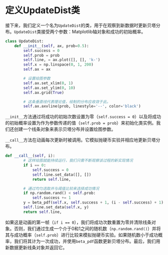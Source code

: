 # 定义UpdateDist类

接下来，我们定义一个名为`UpdateDist`的类，用于在观察到新数据时更新贝塔分布。`UpdateDist`类接受两个参数：Matplotlib轴对象和成功的初始概率。

```python
class UpdateDist:
    def __init__(self, ax, prob=0.5):
        self.success = 0
        self.prob = prob
        self.line, = ax.plot([], [], 'k-')
        self.x = np.linspace(0, 1, 200)
        self.ax = ax

        # 设置绘图参数
        self.ax.set_xlim(0, 1)
        self.ax.set_ylim(0, 10)
        self.ax.grid(True)

        # 这条垂直线代表理论值，绘制的分布应收敛于此。
        self.ax.axvline(prob, linestyle='--', color='black')
```

`__init__`方法通过将成功的初始次数设置为零（`self.success = 0`）以及将成功的初始概率设置为作为参数传递的值（`self.prob = prob`）来初始化类实例。我们还创建一个线条对象来表示贝塔分布并设置绘图参数。

`__call__`方法在动画每次更新时被调用。它模拟抛硬币实验并相应地更新贝塔分布。

```python
def __call__(self, i):
        # 这样绘图就能持续运行，我们只需不断观察该过程的新实现情况
        if i == 0:
            self.success = 0
            self.line.set_data([], [])
            return self.line,

        # 通过均匀选取并与阈值比较来选择成功情况
        if np.random.rand() < self.prob:
            self.success += 1
        y = beta_pdf(self.x, self.success + 1, (i - self.success) + 1)
        self.line.set_data(self.x, y)
        return self.line,
```

如果这是动画的第一帧（`if i == 0`），我们将成功次数重置为零并清除线条对象。否则，我们通过生成一个介于0和1之间的随机数（`np.random.rand()`）并将其与成功概率（`self.prob`）进行比较来模拟抛硬币实验。如果随机数小于成功概率，我们将其计为一次成功，并使用`beta_pdf`函数更新贝塔分布。最后，我们用新数据更新线条对象并返回它。
